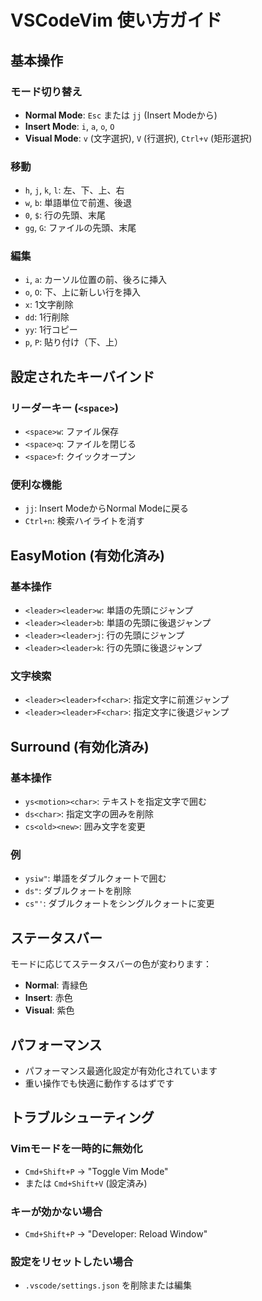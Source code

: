 # VSCodeVim 使い方ガイド

## 基本操作

### モード切り替え
- **Normal Mode**: `Esc` または `jj` (Insert Modeから)
- **Insert Mode**: `i`, `a`, `o`, `O`
- **Visual Mode**: `v` (文字選択), `V` (行選択), `Ctrl+v` (矩形選択)

### 移動
- `h`, `j`, `k`, `l`: 左、下、上、右
- `w`, `b`: 単語単位で前進、後退
- `0`, `$`: 行の先頭、末尾
- `gg`, `G`: ファイルの先頭、末尾

### 編集
- `i`, `a`: カーソル位置の前、後ろに挿入
- `o`, `O`: 下、上に新しい行を挿入
- `x`: 1文字削除
- `dd`: 1行削除
- `yy`: 1行コピー
- `p`, `P`: 貼り付け（下、上）

## 設定されたキーバインド

### リーダーキー (`<space>`)
- `<space>w`: ファイル保存
- `<space>q`: ファイルを閉じる
- `<space>f`: クイックオープン

### 便利な機能
- `jj`: Insert ModeからNormal Modeに戻る
- `Ctrl+n`: 検索ハイライトを消す

## EasyMotion (有効化済み)

### 基本操作
- `<leader><leader>w`: 単語の先頭にジャンプ
- `<leader><leader>b`: 単語の先頭に後退ジャンプ
- `<leader><leader>j`: 行の先頭にジャンプ
- `<leader><leader>k`: 行の先頭に後退ジャンプ

### 文字検索
- `<leader><leader>f<char>`: 指定文字に前進ジャンプ
- `<leader><leader>F<char>`: 指定文字に後退ジャンプ

## Surround (有効化済み)

### 基本操作
- `ys<motion><char>`: テキストを指定文字で囲む
- `ds<char>`: 指定文字の囲みを削除
- `cs<old><new>`: 囲み文字を変更

### 例
- `ysiw"`: 単語をダブルクォートで囲む
- `ds"`: ダブルクォートを削除
- `cs"'`: ダブルクォートをシングルクォートに変更

## ステータスバー

モードに応じてステータスバーの色が変わります：
- **Normal**: 青緑色
- **Insert**: 赤色
- **Visual**: 紫色

## パフォーマンス

- パフォーマンス最適化設定が有効化されています
- 重い操作でも快適に動作するはずです

## トラブルシューティング

### Vimモードを一時的に無効化
- `Cmd+Shift+P` → "Toggle Vim Mode"
- または `Cmd+Shift+V` (設定済み)

### キーが効かない場合
- `Cmd+Shift+P` → "Developer: Reload Window"

### 設定をリセットしたい場合
- `.vscode/settings.json` を削除または編集

